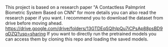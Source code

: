This project is based on a research paper "A Contactless Palmprint Biometric System Based on CNN" for more details you can also read the research paper if you want.
I recommend you to download the dataset from drive before moving ahead.
https://drive.google.com/drive/folders/13GTDEqSQlhIpQu7iCPsAp88psBD9qDZQ?usp=sharing
If you want to directly run the pretrained models you can access them by cloning this repo and loading the saved models.
